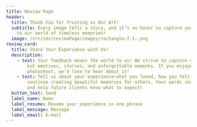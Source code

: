 ```yaml
---
title: Review Page
header:
  title: Thank You for Trusting in Our Art!
  subtitle: Every image tells a story, and it’s an honor to capture yours. Welcome
    to our world of timeless memories!
  image: /src/cms/reviewPage/images/rectangle-7-1-.png
review_card:
  title: Share Your Experience with Us!
  description:
    - text: Your feedback means the world to us! We strive to capture not just images,
        but emotions, stories, and unforgettable moments. If you enjoyed your
        photoshoot, we’d love to hear about it!
    - text: Tell us about your experience—what you loved, how you felt, and how we can
        continue creating beautiful memories for others. Your words inspire us
        and help future clients know what to expect!
  button_text: Send
  label_name: Name
  label_resume: Resume your experience in one phrase
  label_message: Message
  label_email: E-mail
---
```

